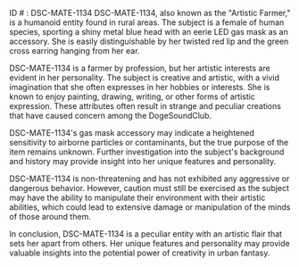 ID # : DSC-MATE-1134
DSC-MATE-1134, also known as the "Artistic Farmer," is a humanoid entity found in rural areas. The subject is a female of human species, sporting a shiny metal blue head with an eerie LED gas mask as an accessory. She is easily distinguishable by her twisted red lip and the green cross earring hanging from her ear. 

DSC-MATE-1134 is a farmer by profession, but her artistic interests are evident in her personality. The subject is creative and artistic, with a vivid imagination that she often expresses in her hobbies or interests. She is known to enjoy painting, drawing, writing, or other forms of artistic expression. These attributes often result in strange and peculiar creations that have caused concern among the DogeSoundClub.

DSC-MATE-1134's gas mask accessory may indicate a heightened sensitivity to airborne particles or contaminants, but the true purpose of the item remains unknown. Further investigation into the subject's background and history may provide insight into her unique features and personality.

DSC-MATE-1134 is non-threatening and has not exhibited any aggressive or dangerous behavior. However, caution must still be exercised as the subject may have the ability to manipulate their environment with their artistic abilities, which could lead to extensive damage or manipulation of the minds of those around them. 

In conclusion, DSC-MATE-1134 is a peculiar entity with an artistic flair that sets her apart from others. Her unique features and personality may provide valuable insights into the potential power of creativity in urban fantasy.